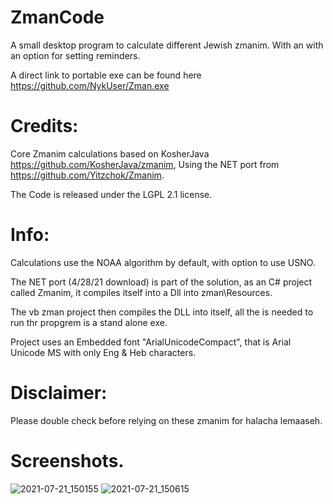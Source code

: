 # ZmanCode
A small desktop program to calculate different Jewish zmanim. With an with an option for setting reminders.

A direct link to portable exe can be found here https://github.com/NykUser/Zman.exe


# Credits:
Core Zmanim calculations based on KosherJava https://github.com/KosherJava/zmanim, Using the NET port from https://github.com/Yitzchok/Zmanim.

The Code is released under the LGPL 2.1 license.

# Info:
Calculations use the NOAA algorithm by default, with option to use USNO.

The NET port (4/28/21 download) is part of the solution, as an C# project called Zmanim, it compiles itself into a Dll into zman\Resources\.

The vb zman project then compiles the DLL into itself, all the is needed to run thr propgrem is a stand alone exe.

Project uses an Embedded font "ArialUnicodeCompact", that is Arial Unicode MS with only Eng & Heb characters.


# Disclaimer:
Please double check before relying on these zmanim for halacha lemaaseh.

# Screenshots.
![2021-07-21_150155](https://user-images.githubusercontent.com/83419922/126544940-46c3d881-9977-45d3-bb79-e3d6c86e0d33.jpg)
![2021-07-21_150615](https://user-images.githubusercontent.com/83419922/126545509-925e07de-04fd-4c83-af52-feab27dd365c.jpg)
